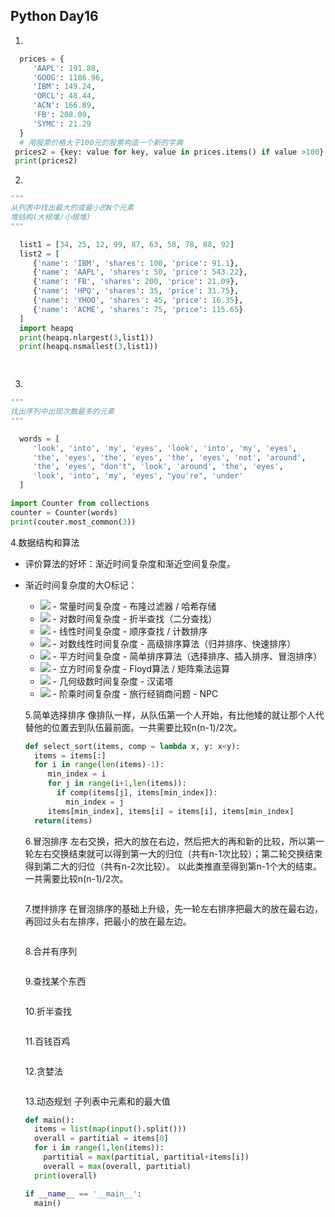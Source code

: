 ## Python Day16

1.
```Python
  prices = {
     'AAPL': 191.88,
     'GOOG': 1186.96,
     'IBM': 149.24,
     'ORCL': 48.44,
     'ACN': 166.89,
     'FB': 208.09,
     'SYMC': 21.29
  }
  # 用股票价格大于100元的股票构造一个新的字典
 prices2 = {key: value for key, value in prices.items() if value >100}
 print(prices2)

```

2.
```Python
"""
从列表中找出最大的或最小的N个元素
堆结构(大根堆/小根堆)
"""

  list1 = [34, 25, 12, 99, 87, 63, 58, 78, 88, 92]
  list2 = [
     {'name': 'IBM', 'shares': 100, 'price': 91.1},
     {'name': 'AAPL', 'shares': 50, 'price': 543.22},
     {'name': 'FB', 'shares': 200, 'price': 21.09},
     {'name': 'HPQ', 'shares': 35, 'price': 31.75},
     {'name': 'YHOO', 'shares': 45, 'price': 16.35},
     {'name': 'ACME', 'shares': 75, 'price': 115.65}
  ]
  import heapq
  print(heapq.nlargest(3,list1))
  print(heapq.nsmallest(3,list1))

  
 ```

3.
```Python
"""
找出序列中出现次数最多的元素
"""

  words = [
     'look', 'into', 'my', 'eyes', 'look', 'into', 'my', 'eyes',
     'the', 'eyes', 'the', 'eyes', 'the', 'eyes', 'not', 'around',
     'the', 'eyes', "don't", 'look', 'around', 'the', 'eyes',
     'look', 'into', 'my', 'eyes', "you're", 'under'
  ]

import Counter from collections
counter = Counter(words)
print(couter.most_common(3))

 ```
 
 4.数据结构和算法
- 评价算法的好坏：渐近时间复杂度和渐近空间复杂度。

- 渐近时间复杂度的大O标记：
  - <img src="http://latex.codecogs.com/gif.latex?O(c)" /> - 常量时间复杂度 - 布隆过滤器 / 哈希存储
  - <img src="http://latex.codecogs.com/gif.latex?O(log_2n)" /> - 对数时间复杂度 - 折半查找（二分查找）
  - <img src="http://latex.codecogs.com/gif.latex?O(n)" /> - 线性时间复杂度 - 顺序查找 / 计数排序
  - <img src="http://latex.codecogs.com/gif.latex?O(n*log_2n)" /> - 对数线性时间复杂度 - 高级排序算法（归并排序、快速排序）
  - <img src="http://latex.codecogs.com/gif.latex?O(n^2)" /> - 平方时间复杂度 - 简单排序算法（选择排序、插入排序、冒泡排序）
  - <img src="http://latex.codecogs.com/gif.latex?O(n^3)" /> - 立方时间复杂度 - Floyd算法 / 矩阵乘法运算
  - <img src="http://latex.codecogs.com/gif.latex?O(2^n)" /> - 几何级数时间复杂度 - 汉诺塔
  - <img src="http://latex.codecogs.com/gif.latex?O(n!)" /> - 阶乘时间复杂度 - 旅行经销商问题 - NPC
  
  5.简单选择排序
  像排队一样，从队伍第一个人开始，有比他矮的就让那个人代替他的位置去到队伍最前面。一共需要比较n(n-1)/2次。
  ```Python
  def select_sort(items, comp = lambda x, y: x<y):
    items = items[:]
    for i in range(len(items)-1):
       min_index = i
       for j in range(i+1,len(items)):
         if comp(items[j], items[min_index]):
           min_index = j
       items[min_index], items[i] = items[i], items[min_index]
    return(items)

  ```
  
  6.冒泡排序
  左右交换，把大的放在右边，然后把大的再和新的比较，所以第一轮左右交换结束就可以得到第一大的归位（共有n-1次比较）；第二轮交换结束得到第二大的归位（共有n-2次比较）。
  以此类推直至得到第n-1个大的结束。一共需要比较n(n-1)/2次。
   ```Python


  ```
  
  7.搅拌排序
  在冒泡排序的基础上升级，先一轮左右排序把最大的放在最右边，再回过头右左排序，把最小的放在最左边。
  ```Python


  ```

  8.合并有序列
  ```Python


  ```
  
  9.查找某个东西
  ```Python


  ```
  
  10.折半查找
  ```Python


  ```
  
  11.百钱百鸡
  ```Python


  ```
  
  12.贪婪法
  ```Python


  ```
  
  13.动态规划
  子列表中元素和的最大值
  ```Python
  def main():
    items = list(map(input().split()))
    overall = partitial = items[0]
    for i in range(1,len(items)):
      partitial = max(partitial, partitial+items[i])
      overall = max(overall, partitial)
    print(overall)

  if __name__ == '__main__':
    main()
  ```
